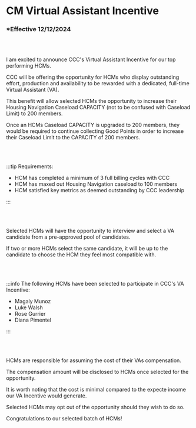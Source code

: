 # CM Virtual Assistant Incentive

### \*Effective 12/12/2024

<br></br>

I am excited to announce CCC's Virtual Assistant Incentive for our top performing HCMs.

CCC will be offering the opportunity for HCMs who display outstanding effort, production and availability to be rewarded with a
dedicated, full-time Virtual Assistant (VA).

This benefit will allow selected HCMs the opportunity to increase their Housing Navigation Caseload CAPACITY (not to be confused with Caseload Limit) to 200 members.

Once an HCMs Caseload CAPACITY is upgraded to 200 members, they would be required to continue collecting Good
Points in order to increase their Caseload Limit to the CAPACITY of 200 members.

<br></br>

:::tip Requirements:

- HCM has completed a minimum of 3 full billing cycles with CCC
- HCM has maxed out Housing Navigation caseload to 100 members
- HCM satisfied key metrics as deemed outstanding by CCC leadership

:::

<br></br>

Selected HCMs will have the opportunity to interview and select a VA candidate from a pre-approved pool of candidates.

If two or more HCMs select the same candidate, it will be up to the candidate to choose the HCM they feel most compatible with.

<br></br>

:::info The following HCMs have been selected to participate in CCC's VA Incentive:

- Magaly Munoz
- Luke Walsh
- Rose Gurrier
- Diana Pimentel

:::

<br></br>

HCMs are responsible for assuming the cost of their VAs compensation.

The compensation amount will be disclosed to HCMs once selected for the opportunity.

It is worth noting that the cost is minimal compared to the expecte income our VA Incentive would generate.

Selected HCMs may opt out of the opportunity should they wish to do so.

Congratulations to our selected batch of HCMs!
